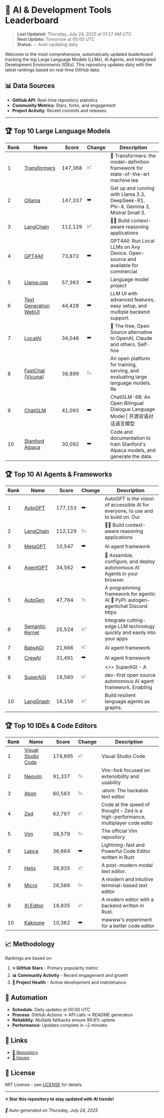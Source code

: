 # 🚀 AI & Development Tools Leaderboard

> **Last Updated:** Thursday, July 24, 2025 at 01:27 AM UTC  
> **Next Update:** Tomorrow at 00:00 UTC  
> **Status:** ✅ Auto-updating daily

Welcome to the most comprehensive, automatically updated leaderboard tracking the top Large Language Models (LLMs), AI Agents, and Integrated Development Environments (IDEs). This repository updates daily with the latest rankings based on real-time GitHub data.

## 📊 Data Sources

- **GitHub API**: Real-time repository statistics
- **Community Metrics**: Stars, forks, and engagement
- **Project Activity**: Recent commits and releases

---

## 🏆 Top 10 Large Language Models

| Rank | Name | Score | Change | Description |
|------|------|-------|--------|-------------|
| 1 | [Transformers](https://github.com/huggingface/transformers) | 147,368 | 📈 | 🤗 Transformers: the model-definition framework for state-of-the-art machine lea |
| 2 | [Ollama](https://github.com/ollama/ollama) | 147,337 | ➡️ | Get up and running with Llama 3.3, DeepSeek-R1, Phi-4, Gemma 3, Mistral Small 3. |
| 3 | [LangChain](https://github.com/langchain-ai/langchain) | 112,129 | 📈 | 🦜🔗 Build context-aware reasoning applications |
| 4 | [GPT4All](https://github.com/nomic-ai/gpt4all) | 73,872 | ➡️ | GPT4All: Run Local LLMs on Any Device. Open-source and available for commercial  |
| 5 | [Llama.cpp](https://github.com/ggerganov/llama.cpp) | 57,363 | ➡️ | Language model project |
| 6 | [Text Generation WebUI](https://github.com/oobabooga/text-generation-webui) | 44,428 | ➡️ | LLM UI with advanced features, easy setup, and multiple backend support. |
| 7 | [LocalAI](https://github.com/mudler/LocalAI) | 34,048 | ➡️ | :robot: The free, Open Source alternative to OpenAI, Claude and others. Self-hos |
| 8 | [FastChat (Vicuna)](https://github.com/lm-sys/FastChat) | 38,899 | 📉 | An open platform for training, serving, and evaluating large language models. Re |
| 9 | [ChatGLM](https://github.com/THUDM/ChatGLM-6B) | 41,093 | ➡️ | ChatGLM-6B: An Open Bilingual Dialogue Language Model \| 开源双语对话语言模型 |
| 10 | [Stanford Alpaca](https://github.com/tatsu-lab/stanford_alpaca) | 30,092 | ➡️ | Code and documentation to train Stanford's Alpaca models, and generate the data. |



## 🏆 Top 10 AI Agents & Frameworks

| Rank | Name | Score | Change | Description |
|------|------|-------|--------|-------------|
| 1 | [AutoGPT](https://github.com/Significant-Gravitas/AutoGPT) | 177,153 | ➡️ | AutoGPT is the vision of accessible AI for everyone, to use and to build on. Our |
| 2 | [LangChain](https://github.com/langchain-ai/langchain) | 112,129 | 📉 | 🦜🔗 Build context-aware reasoning applications |
| 3 | [MetaGPT](https://github.com/geekan/MetaGPT) | 10,547 | ➡️ | AI agent framework |
| 4 | [AgentGPT](https://github.com/reworkd/AgentGPT) | 34,562 | ➡️ | 🤖 Assemble, configure, and deploy autonomous AI Agents in your browser. |
| 5 | [AutoGen](https://github.com/microsoft/autogen) | 47,764 | 📉 | A programming framework for agentic AI 🤖 PyPi: autogen-agentchat Discord: https |
| 6 | [Semantic Kernel](https://github.com/microsoft/semantic-kernel) | 25,524 | 📈 | Integrate cutting-edge LLM technology quickly and easily into your apps |
| 7 | [BabyAGI](https://github.com/yoheinakajima/babyagi) | 21,666 | 📈 | AI agent framework |
| 8 | [CrewAI](https://github.com/joaomdmoura/crewAI) | 31,491 | ➡️ | AI agent framework |
| 9 | [SuperAGI](https://github.com/TransformerOptimus/SuperAGI) | 16,560 | 📈 | <⚡️> SuperAGI - A dev-first open source autonomous AI agent framework. Enabling  |
| 10 | [LangGraph](https://github.com/langchain-ai/langgraph) | 16,156 | 📈 | Build resilient language agents as graphs. |



## 🏆 Top 10 IDEs & Code Editors

| Rank | Name | Score | Change | Description |
|------|------|-------|--------|-------------|
| 1 | [Visual Studio Code](https://github.com/microsoft/vscode) | 174,895 | 📈 | Visual Studio Code |
| 2 | [Neovim](https://github.com/neovim/neovim) | 91,337 | 📉 | Vim-fork focused on extensibility and usability |
| 3 | [Atom](https://github.com/atom/atom) | 60,563 | 📉 | :atom: The hackable text editor |
| 4 | [Zed](https://github.com/zed-industries/zed) | 62,797 | 📈 | Code at the speed of thought – Zed is a high-performance, multiplayer code edito |
| 5 | [Vim](https://github.com/vim/vim) | 38,579 | 📉 | The official Vim repository |
| 6 | [Lapce](https://github.com/lapce/lapce) | 36,664 | ➡️ | Lightning-fast and Powerful Code Editor written in Rust |
| 7 | [Helix](https://github.com/helix-editor/helix) | 38,935 | 📈 | A post-modern modal text editor. |
| 8 | [Micro](https://github.com/zyedidia/micro) | 26,566 | 📉 | A modern and intuitive terminal-based text editor |
| 9 | [Xi Editor](https://github.com/xi-editor/xi-editor) | 19,835 | 📈 | A modern editor with a backend written in Rust. |
| 10 | [Kakoune](https://github.com/mawww/kakoune) | 10,362 | ➡️ | mawww's experiment for a better code editor |



## 📈 Methodology

Rankings are based on:

1. **⭐ GitHub Stars** - Primary popularity metric
2. **📊 Community Activity** - Recent engagement and growth
3. **🔄 Project Health** - Active development and maintenance

## 🤖 Automation

- **Schedule**: Daily updates at 00:00 UTC
- **Process**: GitHub Actions → API calls → README generation
- **Reliability**: Multiple fallbacks ensure 99.9% uptime
- **Performance**: Updates complete in ~2 minutes

## 🔗 Links

- [📝 Repository](https://github.com/yourusername/llm-leaderboard-tracker)
- [🐛 Issues](https://github.com/yourusername/llm-leaderboard-tracker/issues)

## 📄 License

MIT License - see [LICENSE](LICENSE) for details.

---

**⭐ Star this repository to stay updated with AI trends!**

*🤖 Auto-generated on Thursday, July 24, 2025*

<!-- Last update: 2025-07-24T01:27:45.771Z -->
